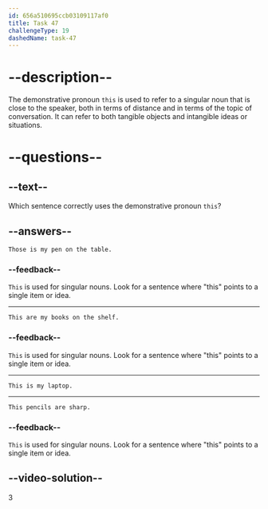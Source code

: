 ```yaml
---
id: 656a510695ccb03109117af0
title: Task 47
challengeType: 19
dashedName: task-47
---
```


# --description--

The demonstrative pronoun `this` is used to refer to a singular noun that is close to the speaker, both in terms of distance and in terms of the topic of conversation. It can refer to both tangible objects and intangible ideas or situations.

# --questions--

## --text--

Which sentence correctly uses the demonstrative pronoun `this`?

## --answers--

`Those is my pen on the table.`

### --feedback--

`This` is used for singular nouns. Look for a sentence where "this" points to a single item or idea.

---

`This are my books on the shelf.`

### --feedback--

`This` is used for singular nouns. Look for a sentence where "this" points to a single item or idea.

---

`This is my laptop.`

---

`This pencils are sharp.`

### --feedback--

`This` is used for singular nouns. Look for a sentence where "this" points to a single item or idea.

## --video-solution--

3
